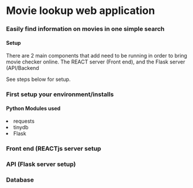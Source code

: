 <h1> Movie lookup web application </h1>
<h3> Easily find information on movies in one simple search </h3>

<h4>Setup</h4>
There are 2 main components that add need to be running in order to bring movie checker online. The REACT server (Front end), and the Flask server (API/Backend

See steps below for setup.

<h3>First setup your environment/installs</h3>
<h4>Python Modules used</h4>
<li>requests</li>
<li>tinydb</li>
<li>Flask</li>

<h3>Front end (REACTjs server setup</h3>

<h3>API (Flask server setup)</h3>

<h3>Database</h3>
